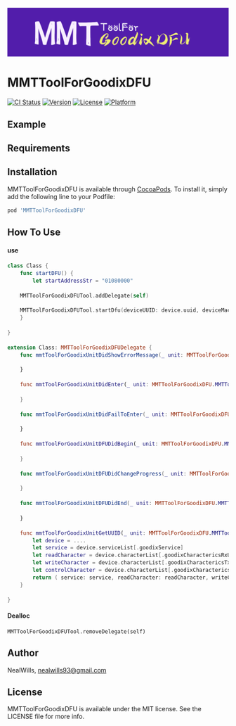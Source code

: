 ![Header Image](Resources/MMTToolForGoodixDFU.png)

# MMTToolForGoodixDFU

[![CI Status](https://img.shields.io/travis/NealWills/MMTToolForGoodixDFU.svg?style=flat)](https://travis-ci.org/NealWills/MMTToolForGoodixDFU)
[![Version](https://img.shields.io/cocoapods/v/MMTToolForGoodixDFU.svg?style=flat)](https://cocoapods.org/pods/MMTToolForGoodixDFU)
[![License](https://img.shields.io/cocoapods/l/MMTToolForGoodixDFU.svg?style=flat)](https://cocoapods.org/pods/MMTToolForGoodixDFU)
[![Platform](https://img.shields.io/cocoapods/p/MMTToolForGoodixDFU.svg?style=flat)](https://cocoapods.org/pods/MMTToolForGoodixDFU)

## Example

## Requirements

## Installation

MMTToolForGoodixDFU is available through [CocoaPods](https://cocoapods.org). To install
it, simply add the following line to your Podfile:

```ruby
pod 'MMTToolForGoodixDFU'
```


## How To Use

#### use

```Swift
class Class {
    func startDFU() {
        let startAddressStr = "01080000"

	MMTToolForGoodixDFUTool.addDelegate(self)
  
	MMTToolForGoodixDFUTool.startDfu(deviceUUID: device.uuid, deviceMac: device.mac, deviceMacExtra: device.macExtra, peripheral: device.peripheral, startAddress: startAddressStr, filePath: filePath)
    }

}

extension Class: MMTToolForGoodixDFUDelegate {
    func mmtToolForGoodixUnitDidShowErrorMessage(_ unit: MMTToolForGoodixDFU.MMTToolForGoodixDFUToolUnit?, stage: String?, error: (any Error)?) {
  
    }

    func mmtToolForGoodixUnitDidEnter(_ unit: MMTToolForGoodixDFU.MMTToolForGoodixDFUToolUnit?) {

    }

    func mmtToolForGoodixUnitDidFailToEnter(_ unit: MMTToolForGoodixDFU.MMTToolForGoodixDFUToolUnit?, error: (any Error)?) {
  
    }
  
    func mmtToolForGoodixUnitDFUDidBegin(_ unit: MMTToolForGoodixDFU.MMTToolForGoodixDFUToolUnit?) {
  
    }
  
    func mmtToolForGoodixUnitDFUDidChangeProgress(_ unit: MMTToolForGoodixDFU.MMTToolForGoodixDFUToolUnit?, progress: Int) {
  
    }
  
    func mmtToolForGoodixUnitDFUDidEnd(_ unit: MMTToolForGoodixDFU.MMTToolForGoodixDFUToolUnit?, error: (any Error)?) {
  
    }
  
    func mmtToolForGoodixUnitGetUUID(_ unit: MMTToolForGoodixDFU.MMTToolForGoodixDFUToolUnit?) -> DFUServerTurple? {
        let device = ....
        let service = device.serviceList[.goodixService]
        let readCharacter = device.characterList[.goodixCharactericsRxUUid]
        let writeCharacter = device.characterList[.goodixCharactericsTxUUid]
        let controlCharacter = device.characterList[.goodixCharactericsControlPointUUid]
        return ( service: service, readCharacter: readCharacter, writeCharacter: writeCharacter, controlCharacter: controlCharacter )
    }

}
```

#### Dealloc

```
MMTToolForGoodixDFUTool.removeDelegate(self)
```

## Author

NealWills, nealwills93@gmail.com

## License

MMTToolForGoodixDFU is available under the MIT license. See the LICENSE file for more info.
